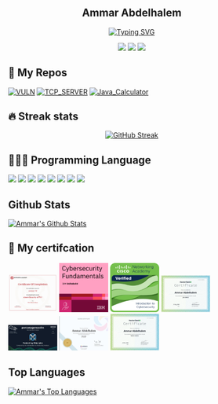 <div align="center">

<h2>Ammar Abdelhalem</h2>

[![Typing SVG](https://readme-typing-svg.demolab.com?pause=2000&color=6FF71E&center=true&vCenter=true&width=435&lines=Jr.+Penetration+Tester;Intermediate+Python+Devoloper+)](https://git.io/typing-svg)
</div>
<p align="center">
    <a href="https://www.linkedin.com/in/ammar-abdelhalem-5ba905217/">
    <img src="https://cdn-icons-png.flaticon.com/512/145/145807.png"width="30"></a> 
    <a href="https://www.linkedin.com/in/ammar-abdelhalem-5ba905217/">
    <img src="https://cdn-icons-png.flaticon.com/512/733/733579.png"width="30"></a>
    <a href="mailto:ammarabdelhalem19@gmail.com">
    <img src="https://cdn-icons-png.flaticon.com/512/732/732200.png"width="30"></a>
</p>

## 📘 My Repos

<p align="left">    
    <a href="https://github.com/AmmarAbdelhalem/VULN"><img width="250" src="https://denvercoder1-github-readme-stats.vercel.app/api/pin/?username=AmmarAbdelhalem&repo=VULN&theme=react&bg_color=1F222E&title_color=F85D7F&hide_border=true&icon_color=F8D866&show_icons=false" alt="VULN"></a>
    <a href="https://github.com/AmmarAbdelhalem/TCP_SERVER"><img width="250" src="https://denvercoder1-github-readme-stats.vercel.app/api/pin/?username=AmmarAbdelhalem&repo=TCP_SERVER&theme=react&bg_color=1F222E&title_color=F85D7F&hide_border=true&icon_color=F8D866&show_icons=false" alt="TCP_SERVER"></a>
    <a href="https://github.com/AmmarAbdelhalem/Java_Calculator"><img width="250" src="https://denvercoder1-github-readme-stats.vercel.app/api/pin/?username=AmmarAbdelhalem&repo=Java_Calculator&theme=react&bg_color=1F222E&title_color=F85D7F&hide_border=true&icon_color=F8D866&show_icons=false" alt="Java_Calculator"></a>
</p>

## 🔥 Streak stats
<div align="center">

[![GitHub Streak](https://streak-stats.demolab.com/?user=AmmarAbdelhalem&theme=monokai-metallian&hide_border=true)](https://git.io/streak-stats)

</div>

## 🧑🏽‍💻 Programming Language

<div align="left">
    <img src="https://cdn-icons-png.flaticon.com/512/5968/5968350.png" width="40">
    <img src="https://cdn-icons-png.flaticon.com/512/5968/5968282.png" width="40">
    <img src="https://img.icons8.com/color/512/bash.png" width="40">
    <img src="https://cdn-icons-png.flaticon.com/512/6132/6132222.png" width="40">
    <img src="https://cdn-icons-png.flaticon.com/512/5968/5968332.png" width="40">
    <img src="https://cdn-icons-png.flaticon.com/512/5968/5968292.png" width="40">
    <img src="https://cdn-icons-png.flaticon.com/512/1051/1051277.png" width="40">
    <img src="https://cdn-icons-png.flaticon.com/512/732/732190.png" width="40">
</div>

## Github Stats

<a href="https://github.com/AmmarAbdelhalem"><img alt="Ammar's Github Stats" src="https://denvercoder1-github-readme-stats.vercel.app/api/?username=AmmarAbdelhalem&show_icons=true&include_all_commits=true&count_private=true&theme=react&hide_border=true&bg_color=1F222E&title_color=F85D7F&icon_color=F8D866" height="192px"/></a>

## 🧾 My certifcation 
<p align="left">
    <img src="CERT\certificate-1667667227898.jpg" width="100">
    <img src="CERT\Cybersecurity_Fundamentals-cert.png" width="100">
    <img src="CERT\intro to cyber seecrurity-cert.png" width="100">
    <img src="CERT\java-cert.png" width="100">
    <img src="CERT\pentest-principles-cert.jpg" width="100">
    <img src="CERT\1660770376266.jpeg" width="100">
    <img src="CERT\download.png" width="100">
</p>

## Top Languages

<a href="https://github.com/AmmarAbdelahalem"><img alt="Ammar's Top Languages" src="https://github-readme-stats.vercel.app/api/top-langs/?username=AmmarAbdelhalem&langs_count=8&layout=compact&theme=react&hide_border=true&bg_color=1F222E&title_color=F85D7F&icon_color=F8D866&hide=Jupyter%20Notebook" height="192px"/></a>
